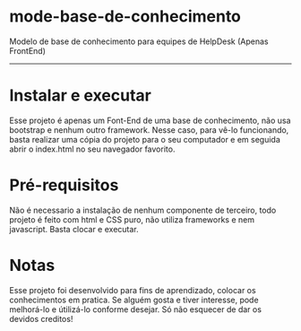 # mode-base-de-conhecimento
Modelo de base de conhecimento para equipes de HelpDesk (Apenas FrontEnd)

------

# Instalar e executar
Esse projeto é apenas um Font-End de uma base de conhecimento, não usa bootstrap e nenhum outro framework. Nesse caso, para vê-lo funcionando, basta realizar uma cópia do projeto para o seu computador e em seguida abrir o index.html no seu navegador favorito. 

# Pré-requisitos
Não é necessario a instalação de nenhum componente de terceiro, todo projeto é feito com html e CSS puro, não utiliza frameworks e nem javascript. Basta clocar e executar.

# Notas
Esse projeto foi desenvolvido para fins de aprendizado, colocar os conhecimentos em pratica. Se alguém gosta e tiver interesse, pode melhorá-lo e útilizá-lo conforme desejar. Só não esquecer de dar os devidos creditos!
